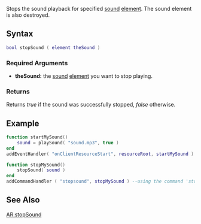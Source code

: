 Stops the sound playback for specified [sound](/docs/sound.md "wikilink") [element](/docs/element.md "wikilink"). The sound element is also destroyed.

Syntax
------

``` lua
bool stopSound ( element theSound )
```

### Required Arguments

-   **theSound:** the [sound](/docs/sound.md "wikilink") [element](/docs/element.md "wikilink") you want to stop playing.

### Returns

Returns *true* if the sound was successfully stopped, *false* otherwise.

Example
-------

``` lua
function startMySound()
    sound = playSound( "sound.mp3", true )
end
addEventHandler( "onClientResourceStart", resourceRoot, startMySound )

function stopMySound()
    stopSound( sound )
end
addCommandHandler ( "stopsound", stopMySound ) --using the command 'stopsound' will stop the sound
```

See Also
--------

[AR:stopSound](/docs/ar-stopsound.md "wikilink")
